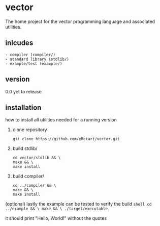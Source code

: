 # vector
The home project for the vector programming language and associated utilities.

## inlcudes
	- compiler (compiler/)
	- standard library (stdlib/)
	- example/test (example/)
	
## version
0.0 yet to release

## installation
how to install all utilities needed for a running version
1. clone repository
	```shell
	git clone https://github.com/xRetart/vector.git
	```
2. build stdlib/
	```shell
	cd vector/stdlib && \
	make && \
	make install
	```
3. build compiler/
	```shell
	cd ../compiler && \
	make && \
	make install
	```
	
(optional) lastly the example can be tested to verify the build
	```shell
	cd ../example && \
	make && \
	./target/executable
	```

it should print "Hello, World!" without the quotes

